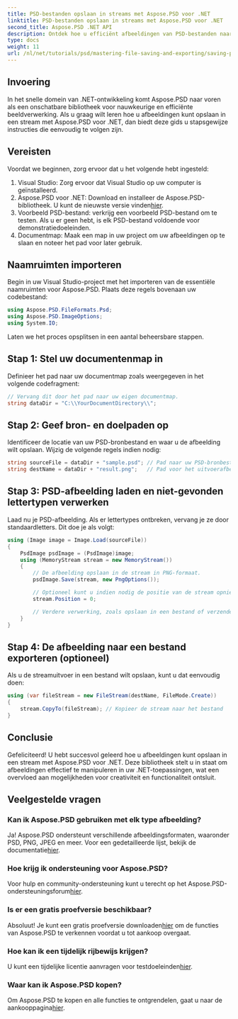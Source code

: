 ```yaml
---
title: PSD-bestanden opslaan in streams met Aspose.PSD voor .NET
linktitle: PSD-bestanden opslaan in streams met Aspose.PSD voor .NET
second_title: Aspose.PSD .NET API
description: Ontdek hoe u efficiënt afbeeldingen van PSD-bestanden naar streams kunt opslaan met Aspose.PSD voor .NET. Deze uitgebreide stapsgewijze handleiding behandelt vereisten, codes en technieken.
type: docs
weight: 11
url: /nl/net/tutorials/psd/mastering-file-saving-and-exporting/saving-psd-files-to-streams/
---
```

## Invoering

In het snelle domein van .NET-ontwikkeling komt Aspose.PSD naar voren als een onschatbare bibliotheek voor nauwkeurige en efficiënte beeldverwerking. Als u graag wilt leren hoe u afbeeldingen kunt opslaan in een stream met Aspose.PSD voor .NET, dan biedt deze gids u stapsgewijze instructies die eenvoudig te volgen zijn.

## Vereisten

Voordat we beginnen, zorg ervoor dat u het volgende hebt ingesteld:

1. Visual Studio: Zorg ervoor dat Visual Studio op uw computer is geïnstalleerd.
2.  Aspose.PSD voor .NET: Download en installeer de Aspose.PSD-bibliotheek. U kunt de nieuwste versie vinden[hier](https://releases.aspose.com/psd/net/).
3. Voorbeeld PSD-bestand: verkrijg een voorbeeld PSD-bestand om te testen. Als u er geen hebt, is elk PSD-bestand voldoende voor demonstratiedoeleinden.
4. Documentmap: Maak een map in uw project om uw afbeeldingen op te slaan en noteer het pad voor later gebruik.

## Naamruimten importeren

Begin in uw Visual Studio-project met het importeren van de essentiële naamruimten voor Aspose.PSD. Plaats deze regels bovenaan uw codebestand:

```csharp
using Aspose.PSD.FileFormats.Psd;
using Aspose.PSD.ImageOptions;
using System.IO;
```

Laten we het proces opsplitsen in een aantal beheersbare stappen.

## Stap 1: Stel uw documentenmap in

Definieer het pad naar uw documentmap zoals weergegeven in het volgende codefragment:

```csharp
// Vervang dit door het pad naar uw eigen documentmap.
string dataDir = "C:\\YourDocumentDirectory\\";
```

## Stap 2: Geef bron- en doelpaden op

Identificeer de locatie van uw PSD-bronbestand en waar u de afbeelding wilt opslaan. Wijzig de volgende regels indien nodig:

```csharp
string sourceFile = dataDir + "sample.psd"; // Pad naar uw PSD-bronbestand
string destName = dataDir + "result.png";   // Pad voor het uitvoerafbeeldingsbestand
```

## Stap 3: PSD-afbeelding laden en niet-gevonden lettertypen verwerken

Laad nu je PSD-afbeelding. Als er lettertypes ontbreken, vervang je ze door standaardletters. Dit doe je als volgt:

```csharp
using (Image image = Image.Load(sourceFile))
{
    PsdImage psdImage = (PsdImage)image;
    using (MemoryStream stream = new MemoryStream())
    {
        // De afbeelding opslaan in de stream in PNG-formaat.
        psdImage.Save(stream, new PngOptions());

        // Optioneel kunt u indien nodig de positie van de stream opnieuw instellen
        stream.Position = 0;

        // Verdere verwerking, zoals opslaan in een bestand of verzenden via een netwerk, kan hier plaatsvinden.
    }
}
```

## Stap 4: De afbeelding naar een bestand exporteren (optioneel)

Als u de streamuitvoer in een bestand wilt opslaan, kunt u dat eenvoudig doen:

```csharp
using (var fileStream = new FileStream(destName, FileMode.Create))
{
    stream.CopyTo(fileStream); // Kopieer de stream naar het bestand
}
```

## Conclusie

Gefeliciteerd! U hebt succesvol geleerd hoe u afbeeldingen kunt opslaan in een stream met Aspose.PSD voor .NET. Deze bibliotheek stelt u in staat om afbeeldingen effectief te manipuleren in uw .NET-toepassingen, wat een overvloed aan mogelijkheden voor creativiteit en functionaliteit ontsluit.

## Veelgestelde vragen

### Kan ik Aspose.PSD gebruiken met elk type afbeelding?
Ja! Aspose.PSD ondersteunt verschillende afbeeldingsformaten, waaronder PSD, PNG, JPEG en meer. Voor een gedetailleerde lijst, bekijk de documentatie[hier](https://reference.aspose.com/psd/net/).

### Hoe krijg ik ondersteuning voor Aspose.PSD?
 Voor hulp en community-ondersteuning kunt u terecht op het Aspose.PSD-ondersteuningsforum[hier](https://forum.aspose.com/c/psd/34).

### Is er een gratis proefversie beschikbaar?
 Absoluut! Je kunt een gratis proefversie downloaden[hier](https://releases.aspose.com/) om de functies van Aspose.PSD te verkennen voordat u tot aankoop overgaat.

### Hoe kan ik een tijdelijk rijbewijs krijgen?
 U kunt een tijdelijke licentie aanvragen voor testdoeleinden[hier](https://purchase.conholdate.com/temporary-license/).

### Waar kan ik Aspose.PSD kopen?
 Om Aspose.PSD te kopen en alle functies te ontgrendelen, gaat u naar de aankooppagina[hier](https://purchase.conholdate.com/buy).